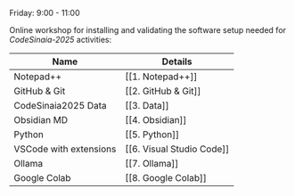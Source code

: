 Friday: 9:00 - 11:00

Online workshop for installing and validating the software setup needed for *CodeSinaia-2025* activities:

| Name                    | Details                   |
| ----------------------- | ------------------------- |
| Notepad++               | [[1. Notepad++]]          |
| GitHub & Git            | [[2. GitHub & Git]]       |
| CodeSinaia2025 Data     | [[3. Data]]               |
| Obsidian MD             | [[4. Obsidian]]           |
| Python                  | [[5. Python]]             |
| VSCode with  extensions | [[6. Visual Studio Code]] |
| Ollama                  | [[7. Ollama]]             |
| Google Colab            | [[8. Google Colab]]       |
